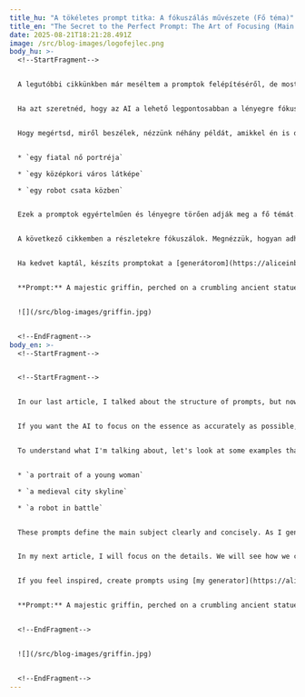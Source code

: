 ```yaml
---
title_hu: "A tökéletes prompt titka: A fókuszálás művészete (Fő téma)"
title_en: "The Secret to the Perfect Prompt: The Art of Focusing (Main Subject)"
date: 2025-08-21T18:21:28.491Z
image: /src/blog-images/logofejlec.png
body_hu: >-
  <!--StartFragment-->


  A legutóbbi cikkünkben már meséltem a promptok felépítéséről, de most merüljünk el egy kicsit mélyebben a legfontosabb elemében: a **fő témában**. Ez a kép legfontosabb eleme, erre fókuszál az AI. Mit akarsz látni? Legyen egyértelmű és lényegre törő.


  Ha azt szeretnéd, hogy az AI a lehető legpontosabban a lényegre fókuszáljon, elengedhetetlen, hogy a promptod első mondata a legfontosabb dolgot írja le. Ne vesztegesd az időt a környezet vagy a hangulat leírásával, hanem azonnal térj a lényegre.


  Hogy megértsd, miről beszélek, nézzünk néhány példát, amikkel én is dolgozom:


  * `egy fiatal nő portréja`

  * `egy középkori város látképe`

  * `egy robot csata közben`


  Ezek a promptok egyértelműen és lényegre törően adják meg a fő témát. Ahogy a képet generálom, pontosan azt kapom, amit elvárok.


  A következő cikkemben a részletekre fókuszálok. Megnézzük, hogyan adhatunk a fő témához tulajdonságokat, környezetet és hangulatot, hogy még egyedibb és különlegesebb képeket alkossunk.


  Ha kedvet kaptál, készíts promptokat a [generátorom](https://aliceinbp.com/generator.html) segítségével! Íme egy példa, amit kipróbálhatsz:


  **Prompt:** A majestic griffin, perched on a crumbling ancient statue of an owl. Digital art, highly detailed fantasy illustration, cinematic lighting, vivid colors, cosmic dust, mystical. Starry night sky, full moon.


  ![](/src/blog-images/griffin.jpg)


  <!--EndFragment-->
body_en: >-
  <!--StartFragment-->


  <!--StartFragment-->


  In our last article, I talked about the structure of prompts, but now let’s dive a little deeper into the most important part: the **main subject**. This is the most important element of the image, and it's what the AI focuses on. What do you want to see? Be clear and to the point.


  If you want the AI to focus on the essence as accurately as possible, it is essential that the first sentence of your prompt describes the most important thing. Don't waste time describing the environment or the mood; get straight to the point.


  To understand what I'm talking about, let's look at some examples that I also work with:


  * `a portrait of a young woman`

  * `a medieval city skyline`

  * `a robot in battle`


  These prompts define the main subject clearly and concisely. As I generate the image, I get exactly what I expect.


  In my next article, I will focus on the details. We will see how we can add attributes, environment, and mood to the main theme to create even more unique and special images.


  If you feel inspired, create prompts using [my generator](https://aliceinbp.com/generator.html)! Here’s an example you can try:


  **Prompt:** A majestic griffin, perched on a crumbling ancient statue of an owl. Digital art, highly detailed fantasy illustration, cinematic lighting, vivid colors, cosmic dust, mystical. Starry night sky, full moon.


  <!--EndFragment-->


  ![](/src/blog-images/griffin.jpg)


  <!--EndFragment-->
---
```

